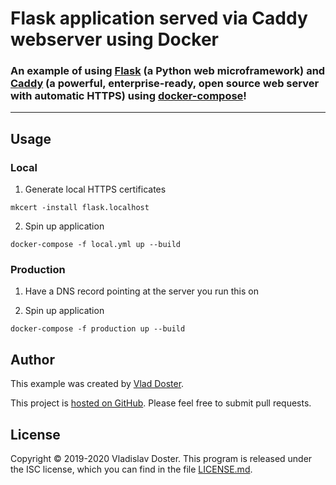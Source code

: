 # Flask application served via Caddy webserver using Docker

### An example of using [Flask](https://flask.palletsprojects.com) (a Python web microframework) and [Caddy](https://caddyserver.com/) (a powerful, enterprise-ready, open source web server with automatic HTTPS) using [docker-compose](https://docs.docker.com/compose/)!

---

## Usage

### Local

1. Generate local HTTPS certificates

```
mkcert -install flask.localhost
```

2. Spin up application

```
docker-compose -f local.yml up --build
```

### Production

1. Have a DNS record pointing at the server you run this on

2. Spin up application

```
docker-compose -f production up --build
```

## Author

This example was created by [Vlad Doster](https://vdoster.com).

This project is [hosted on GitHub](https://github.com/vladdoster/flask-and-caddy-webserver-docker-compose-example). Please feel free to submit pull requests.

## License

Copyright © 2019-2020 Vladislav Doster. This program is released under the ISC license, which you can find in the file [LICENSE.md](LICENSE.md).
